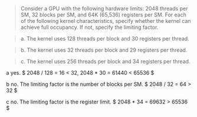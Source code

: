 > Consider a GPU with the following hardware limits: 2048 threads per SM, 32 blocks per SM, and 64K (65,536) registers per SM. For each of the following kernel characteristics, specify whether the kernel can achieve full occupancy. If not, specify the limiting factor.

> a. The kernel uses 128 threads per block and 30 registers per thread.

> b. The kernel uses 32 threads per block and 29 registers per thread.

> c. The kernel uses 256 threads per block and 34 registers per thread.

a yes. $ 2048 / 128 = 16 < 32, 2048 * 30 = 61440 < 65536 $

b no. The limiting factor is the number of blocks per SM. $ 2048 / 32 = 64 > 32 $

c no. The limiting factor is the register limit. $ 2048 * 34 = 69632 > 65536 $
